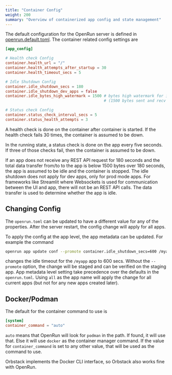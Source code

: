 ```yaml
---
title: "Container Config"
weight: 200
summary: "Overview of containerized app config and state management"
---
```


The default configuration for the OpenRun server is defined in [openrun.default.toml](https://github.com/openrundev/openrun/blob/main/internal/system/openrun.default.toml). The container related config settings are

```toml
[app_config]

# Health check Config
container.health_url = "/"
container.health_attempts_after_startup = 30
container.health_timeout_secs = 5

# Idle Shutdown Config
container.idle_shutdown_secs = 180
container.idle_shutdown_dev_apps = false
container.idle_bytes_high_watermark = 1500 # bytes high watermark for idle shutdown
                                           # (1500 bytes sent and recv over 180 seconds)

# Status check Config
container.status_check_interval_secs = 5
container.status_health_attempts = 3
```

A health check is done on the container after container is started. If the health check fails 30 times, the container is assumed to be down.

In the running state, a status check is done on the app every five seconds. If three of those checks fail, then the container is assumed to be down.

If an app does not receive any REST API request for 180 seconds and the total data transfer from/to to the app is below 1500 bytes over 180 seconds, the app is assumed to be idle and the container is stopped. The idle shutdown does not apply for dev apps, only for prod mode apps. For frameworks like Streamlit where Websockets is used for communication between the UI and app, there will not be an REST API calls. The data transfer is used to determine whether the app is idle.

## Changing Config

The `openrun.toml` can be updated to have a different value for any of the properties. After the server restart, the config change will apply for all apps.

To apply the config at the app level, the app metadata can be updated. For example the command

```sh
openrun app update conf --promote container.idle_shutdown_secs=600 /myapp
```

changes the idle timeout for the `/myapp` app to 600 secs. Without the `--promote` option, the change will be staged and can be verified on the staging app. App metadata level setting take precedence over the defaults in the `openrun.toml`. Using `all` as the app name will apply the change for all current apps (but not for any new apps created later).

## Docker/Podman

The default for the container command to use is

```toml
[system]
container_command = "auto"
```

`auto` means that OpenRun will look for `podman` in the path. If found, it will use that. Else it will use `docker` as the container manager command. If the value for `container_command` is set to any other value, that will be used as the command to use.

Orbstack implements the Docker CLI interface, so Orbstack also works fine with OpenRun.

